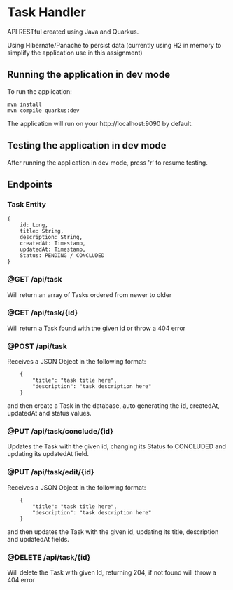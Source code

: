 # Task Handler

API RESTful created using Java and Quarkus.

Using Hibernate/Panache to persist data (currently using H2 in memory to simplify the application use in this assignment)

## Running the application in dev mode

To run the application:
```
mvn install
mvn compile quarkus:dev
```

The application will run on your http://localhost:9090 by default.

## Testing the application in dev mode

After running the application in dev mode, press 'r' to resume testing.

## Endpoints

### Task Entity
```
{
    id: Long,
    title: String,
    description: String,
    createdAt: Timestamp,
    updatedAt: Timestamp,
    Status: PENDING / CONCLUDED
}
```

### @GET /api/task 
Will return an array of Tasks ordered from newer to older

### @GET /api/task/{id}
Will return a Task found with the given id or throw a 404 error

### @POST /api/task
Receives a JSON Object in the following format:
```
    {
        "title": "task title here",
        "description": "task description here"
    }
```

and then create a Task in the database, auto generating the id, createdAt, updatedAt and status values.

### @PUT /api/task/conclude/{id}
Updates the Task with the given id, changing its Status to CONCLUDED and updating its updatedAt field.

### @PUT /api/task/edit/{id}
Receives a JSON Object in the following format:
```
    {
        "title": "task title here",
        "description": "task description here"
    }
```
and then updates the Task with the given id, updating its title, description and updatedAt fields.

### @DELETE /api/task/{id}
Will delete the Task with given Id, returning 204, if not found will throw a 404 error
